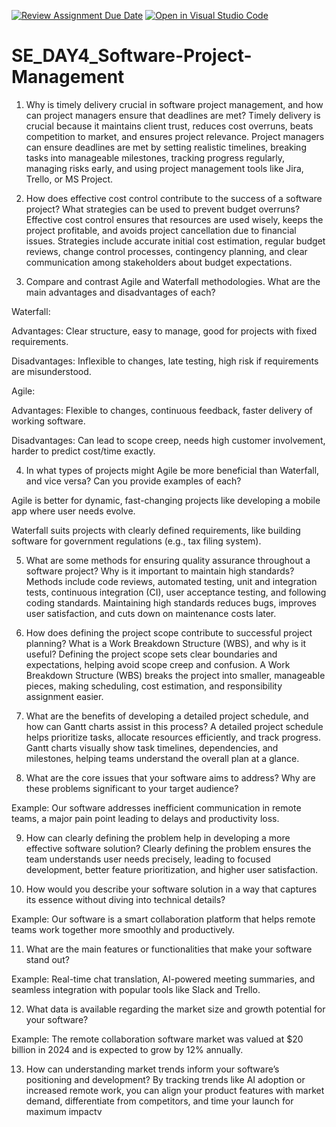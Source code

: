 [![Review Assignment Due Date](https://classroom.github.com/assets/deadline-readme-button-22041afd0340ce965d47ae6ef1cefeee28c7c493a6346c4f15d667ab976d596c.svg)](https://classroom.github.com/a/9pw6JKcu)
[![Open in Visual Studio Code](https://classroom.github.com/assets/open-in-vscode-2e0aaae1b6195c2367325f4f02e2d04e9abb55f0b24a779b69b11b9e10269abc.svg)](https://classroom.github.com/online_ide?assignment_repo_id=19346371&assignment_repo_type=AssignmentRepo)
# SE_DAY4_Software-Project-Management

1. Why is timely delivery crucial in software project management, and how can project managers ensure that deadlines are met?
Timely delivery is crucial because it maintains client trust, reduces cost overruns, beats competition to market, and ensures project relevance. Project managers can ensure deadlines are met by setting realistic timelines, breaking tasks into manageable milestones, tracking progress regularly, managing risks early, and using project management tools like Jira, Trello, or MS Project.

2. How does effective cost control contribute to the success of a software project? What strategies can be used to prevent budget overruns?
Effective cost control ensures that resources are used wisely, keeps the project profitable, and avoids project cancellation due to financial issues. Strategies include accurate initial cost estimation, regular budget reviews, change control processes, contingency planning, and clear communication among stakeholders about budget expectations.

3. Compare and contrast Agile and Waterfall methodologies. What are the main advantages and disadvantages of each?

Waterfall:

Advantages: Clear structure, easy to manage, good for projects with fixed requirements.

Disadvantages: Inflexible to changes, late testing, high risk if requirements are misunderstood.

Agile:

Advantages: Flexible to changes, continuous feedback, faster delivery of working software.

Disadvantages: Can lead to scope creep, needs high customer involvement, harder to predict cost/time exactly.

4. In what types of projects might Agile be more beneficial than Waterfall, and vice versa? Can you provide examples of each?

Agile is better for dynamic, fast-changing projects like developing a mobile app where user needs evolve.

Waterfall suits projects with clearly defined requirements, like building software for government regulations (e.g., tax filing system).

5. What are some methods for ensuring quality assurance throughout a software project? Why is it important to maintain high standards?
Methods include code reviews, automated testing, unit and integration tests, continuous integration (CI), user acceptance testing, and following coding standards. Maintaining high standards reduces bugs, improves user satisfaction, and cuts down on maintenance costs later.

6. How does defining the project scope contribute to successful project planning? What is a Work Breakdown Structure (WBS), and why is it useful?
Defining the project scope sets clear boundaries and expectations, helping avoid scope creep and confusion. A Work Breakdown Structure (WBS) breaks the project into smaller, manageable pieces, making scheduling, cost estimation, and responsibility assignment easier.

7. What are the benefits of developing a detailed project schedule, and how can Gantt charts assist in this process?
A detailed project schedule helps prioritize tasks, allocate resources efficiently, and track progress. Gantt charts visually show task timelines, dependencies, and milestones, helping teams understand the overall plan at a glance.

8. What are the core issues that your software aims to address? Why are these problems significant to your target audience?

Example: Our software addresses inefficient communication in remote teams, a major pain point leading to delays and productivity loss.

9. How can clearly defining the problem help in developing a more effective software solution?
Clearly defining the problem ensures the team understands user needs precisely, leading to focused development, better feature prioritization, and higher user satisfaction.

10. How would you describe your software solution in a way that captures its essence without diving into technical details?

Example: Our software is a smart collaboration platform that helps remote teams work together more smoothly and productively.

11. What are the main features or functionalities that make your software stand out?

Example: Real-time chat translation, AI-powered meeting summaries, and seamless integration with popular tools like Slack and Trello.

12. What data is available regarding the market size and growth potential for your software?

Example: The remote collaboration software market was valued at $20 billion in 2024 and is expected to grow by 12% annually.

13. How can understanding market trends inform your software’s positioning and development?
By tracking trends like AI adoption or increased remote work, you can align your product features with market demand, differentiate from competitors, and time your launch for maximum impactv
